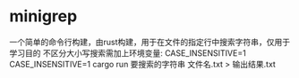 # minigrep
一个简单的命令行构建，由rust构建，用于在文件的指定行中搜索字符串，仅用于学习目的
不区分大小写搜索需加上环境变量: CASE_INSENSITIVE=1
CASE_INSENSITIVE=1 cargo run 要搜索的字符串 文件名.txt > 输出结果.txt
